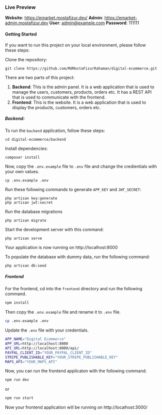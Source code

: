 ### Live Preview

**Website**: https://emarket.mostafizur.dev/
**Admin**: https://emarket-admin.mostafizur.dev
**User**: admin@example.com **Password**: 111111

#### Getting Started

If you want to run this project on your local environment, please follow these steps:

Clone the repository:

```
git clone https://github.com/MdMostaFizurRahaman/digital-ecommerce.git
```

There are two parts of this project:

1. **Backend**: This is the admin panel. It is a web application that is used to manage the users, customers, products, orders etc. It has a REST API that is used to communicate with the frontend.
2. **Frontend**: This is the website. It is a web application that is used to display the products, customers, orders etc.

##### Backend:

To run the `backend` application, follow these steps:

```
cd digital-ecommerce/backend
```

Install dependencies:

```
composer install
```

Now, copy the `.env.example` file to `.env` file and change the credientials with your own values.

```
cp .env.example .env
```

Run these following commands to generate `APP_KEY` and `JWT_SECRET`:

```
php artisan key:generate
php artisan jwt:secret
```

Run the database migrations

```
php artisan migrate
```

Start the development server with this command:

```
php artisan serve
```

Your application is now running on http://localhost:8000

To populate the database with dummy data, run the following command:

```
php artisan db:seed
```

##### Frontend

For the frontend, cd into the `frontend` directory and run the following command.

```bash
npm install
```

Then copy the `.env.example` file and rename it to `.env` file.

```bash
cp .env.example .env
```

Update the `.env` file with your credentials.

```bash
APP_NAME="Digital Ecommerce"
APP_URL=http://localhost:8000
API_URL=http://localhost:8000/api/
PAYPAL_CLIENT_ID="YOUR_PAYPAL_CLIENT_ID"
STRIPE_PUBLISHABLE_KEY="YOUR_STRIPE_PUBLISHABLE_KEY"
MAPS_API="YOUR_MAPS_API"
```

Now, you can run the frontend applicaton with the following command.

```bash
npm run dev
```

or

```bash
npm run start
```

Now your frontend application will be running on http://localhost:3000/
